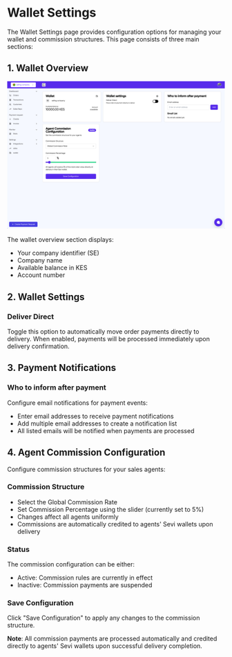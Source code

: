 # Wallet Settings

The Wallet Settings page provides configuration options for managing your wallet and commission structures. This page consists of three main sections:

## 1. Wallet Overview

![Wallet Overview](image/wallet/1730488196028.png)

The wallet overview section displays:

- Your company identifier (SE)
- Company name
- Available balance in KES
- Account number

## 2. Wallet Settings

### Deliver Direct

Toggle this option to automatically move order payments directly to delivery. When enabled, payments will be processed immediately upon delivery confirmation.

## 3. Payment Notifications

### Who to inform after payment

Configure email notifications for payment events:

- Enter email addresses to receive payment notifications
- Add multiple email addresses to create a notification list
- All listed emails will be notified when payments are processed

## 4. Agent Commission Configuration

Configure commission structures for your sales agents:

### Commission Structure

- Select the Global Commission Rate
- Set Commission Percentage using the slider (currently set to 5%)
- Changes affect all agents uniformly
- Commissions are automatically credited to agents' Sevi wallets upon delivery

### Status

The commission configuration can be either:

- Active: Commission rules are currently in effect
- Inactive: Commission payments are suspended

### Save Configuration

Click "Save Configuration" to apply any changes to the commission structure.

**Note**: All commission payments are processed automatically and credited directly to agents' Sevi wallets upon successful delivery completion.

